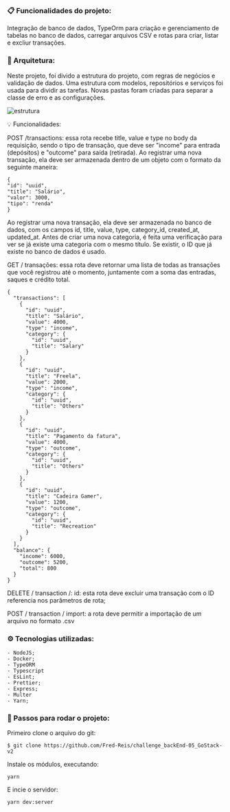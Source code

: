 ### :clipboard: Funcionalidades do projeto:
Integração de banco de dados, TypeOrm para criação e gerenciamento de tabelas no banco de dados, carregar arquivos CSV e rotas para criar, listar e excliur transações.

### :straight_ruler: Arquitetura:

Neste projeto, foi divido a estrutura do projeto, com regras de negócios e validação de dados. Uma estrutura com modelos, repositórios e serviços foi usada para dividir as tarefas. Novas pastas foram criadas para separar a classe de erro e as configurações.

![estrutura](https://user-images.githubusercontent.com/43249054/80634612-1ba43b80-8a31-11ea-9a8f-f24f29d471a2.PNG)

:bulb: Funcionalidades:

POST /transactions: essa rota recebe title, value e type no body da requisição, sendo o tipo de transação, que deve ser "income" para entrada (depósitos) e "outcome" para saída (retirada). Ao registrar uma nova transação, ela deve ser armazenada dentro de um objeto com o formato da seguinte maneira:
```
{
"id": "uuid",
"title": "Salário",
"valor": 3000,
"tipo": "renda"
}
```
Ao registrar uma nova transação, ela deve ser armazenada no banco de dados, com os campos id, title, value, type, category_id, created_at, updated_at. Antes de criar uma nova categoria, é feita uma verificação para ver se já existe uma categoria com o mesmo título. Se existir, o ID que já existe no banco de dados é usado.

GET / transações: essa rota deve retornar uma lista de todas as transações que você registrou até o momento, juntamente com a soma das entradas, saques e crédito total.
```
{
  "transactions": [
    {
      "id": "uuid",
      "title": "Salário",
      "value": 4000,
      "type": "income",
      "category": {
        "id": "uuid",
        "title": "Salary"
      }
    },
    {
      "id": "uuid",
      "title": "Freela",
      "value": 2000,
      "type": "income",
      "category": {
        "id": "uuid",
        "title": "Others"
      }
    },
    {
      "id": "uuid",
      "title": "Pagamento da fatura",
      "value": 4000,
      "type": "outcome",
      "category": {
        "id": "uuid",
        "title": "Others"
      }
    },
    {
      "id": "uuid",
      "title": "Cadeira Gamer",
      "value": 1200,
      "type": "outcome",
      "category": {
        "id": "uuid",
        "title": "Recreation"
      }
    }
  ],
  "balance": {
    "income": 6000,
    "outcome": 5200,
    "total": 800
  }
}
```

DELETE / transaction /: id: esta rota deve excluir uma transação com o ID referencia nos parâmetros de rota;

POST / transaction / import: a rota deve permitir a importação de um arquivo no formato .csv 

### ⚙️ Tecnologias utilizadas:

    - NodeJS;
    - Docker;
    - TypeORM
    - Typescript
    - EsLint;
    - Prettier;
    - Express;
    - Multer
    - Yarn;
    
### :checkered_flag: Passos para rodar o projeto:

Primeiro clone o arquivo do git:

```
$ git clone https://github.com/Fred-Reis/challenge_backEnd-05_GoStack-v2
```

Instale os módulos, executando:

```
yarn
```

E incie o servidor:

```
yarn dev:server
```
